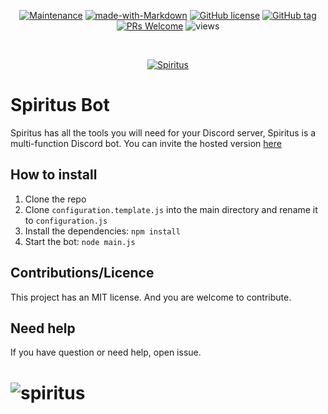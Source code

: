 <div align="center">

[![Maintenance](https://img.shields.io/badge/Maintained%3F-yes-green.svg)](https://github.com/SmaugDev/Spiritus)
[![made-with-Markdown](https://img.shields.io/badge/Made%20with-Markdown-1f425f.svg)](http://commonmark.org)
[![GitHub license](https://img.shields.io/github/license/Naereen/StrapDown.js.svg)](https://github.com/SmaugDev/master/LICENSE)
[![GitHub tag](https://img.shields.io/github/tag/SmaugDev/Spiritus.svg)](https://github.com/SmaugDev/Spiritus/tags/)
[![PRs Welcome](https://img.shields.io/badge/PRs-welcome-brightgreen.svg?style=flat-square)](http://makeapullrequest.com)
![views](https://gpvc.arturio.dev/SmaugDev/Spiritus)

  <br />
  <p>
  <a href="https://top.gg/bot/689210215488684044"><img src="https://top.gg/api/widget/689210215488684044.svg" alt="Spiritus" /></a>
  </p>
</div>

# Spiritus Bot
Spiritus has all the tools you will need for your Discord server, Spiritus is a multi-function Discord bot.
You can invite the hosted version [here](https://discord.com/oauth2/authorize?client_id=689210215488684044&scope=bot&permissions=1946446974)


## How to install
1. Clone the repo
3. Clone `configuration.template.js` into the main directory and rename it to `configuration.js`
2. Install the dependencies: `npm install`
3. Start the bot: `node main.js`

## Contributions/Licence 
This project has an MIT license.  And you are welcome to contribute.

## Need help
If you have question or need help, open issue. 


# ![spiritus](https://cdn.discordapp.com/attachments/734318123510923324/734318158642544650/spiritus_banniere.png)
